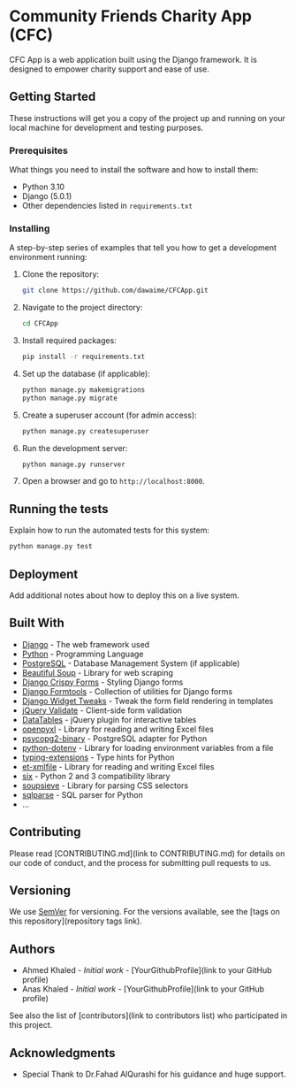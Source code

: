 
# Community Friends Charity App (CFC)

CFC App is a web application built using the Django framework. It is designed to empower charity support and ease of use.

## Getting Started

These instructions will get you a copy of the project up and running on your local machine for development and testing purposes.

### Prerequisites

What things you need to install the software and how to install them:

- Python 3.10
- Django (5.0.1)
- Other dependencies listed in `requirements.txt`

### Installing

A step-by-step series of examples that tell you how to get a development environment running:

1. Clone the repository:
   ```bash
   git clone https://github.com/dawaime/CFCApp.git
   ```
2. Navigate to the project directory:
   ```bash
   cd CFCApp
   ```
3. Install required packages:
   ```bash
   pip install -r requirements.txt
   ```
4. Set up the database (if applicable):
   ```bash
   python manage.py makemigrations
   python manage.py migrate
   ```
5. Create a superuser account (for admin access):
   ```bash
   python manage.py createsuperuser
   ```
6. Run the development server:
   ```bash
   python manage.py runserver
   ```
7. Open a browser and go to `http://localhost:8000`.

## Running the tests

Explain how to run the automated tests for this system:

```bash
python manage.py test
```

## Deployment

Add additional notes about how to deploy this on a live system.

## Built With

* [Django](https://www.djangoproject.com/) - The web framework used
* [Python](https://www.python.org/) - Programming Language
* [PostgreSQL](https://www.postgresql.org/) - Database Management System (if applicable)
* [Beautiful Soup](https://www.crummy.com/software/BeautifulSoup/) - Library for web scraping
* [Django Crispy Forms](https://django-crispy-forms.readthedocs.io/) - Styling Django forms
* [Django Formtools](https://django-formtools.readthedocs.io/) - Collection of utilities for Django forms
* [Django Widget Tweaks](https://django-widget-tweaks.readthedocs.io/) - Tweak the form field rendering in templates
* [jQuery Validate](https://jqueryvalidation.org/) - Client-side form validation
* [DataTables](https://datatables.net/) - jQuery plugin for interactive tables
* [openpyxl](https://openpyxl.readthedocs.io/) - Library for reading and writing Excel files
* [psycopg2-binary](https://www.psycopg.org/) - PostgreSQL adapter for Python
* [python-dotenv](https://pypi.org/project/python-dotenv/) - Library for loading environment variables from a file
* [typing-extensions](https://docs.python.org/3/library/typing.html) - Type hints for Python
* [et-xmlfile](https://pypi.org/project/et-xmlfile/) - Library for reading and writing Excel files
* [six](https://pypi.org/project/six/) - Python 2 and 3 compatibility library
* [soupsieve](https://pypi.org/project/soupsieve/) - Library for parsing CSS selectors
* [sqlparse](https://pypi.org/project/sqlparse/) - SQL parser for Python
* ...

## Contributing

Please read [CONTRIBUTING.md](link to CONTRIBUTING.md) for details on our code of conduct, and the process for submitting pull requests to us.

## Versioning

We use [SemVer](http://semver.org/) for versioning. For the versions available, see the [tags on this repository](repository tags link).

## Authors

* Ahmed Khaled - *Initial work* - [YourGithubProfile](link to your GitHub profile)
* Anas Khaled - *Initial work* - [YourGithubProfile](link to your GitHub profile)

See also the list of [contributors](link to contributors list) who participated in this project.

## Acknowledgments

* Special Thank to Dr.Fahad AlQurashi for his guidance and huge support.
